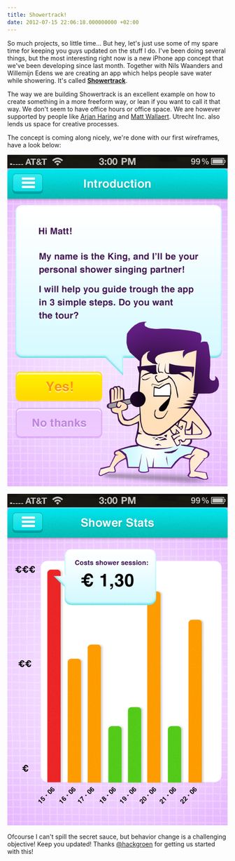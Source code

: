 ```yaml
---
title: Showertrack!
date: 2012-07-15 22:06:18.000000000 +02:00
---
```

So much projects, so little time... But hey, let's just use some of my spare time for keeping you guys updated on the stuff I do. I've been doing several things, but the most interesting right now is a new iPhone app concept that we've been developing since last month. Together with Nils Waanders and Willemijn Edens we are creating an app which helps people save water while showering. It's called **[Showertrack](http://www.showertrack.com/)**.

The way we are building Showertrack is an excellent example on how to create something in a more freeform way, or lean if you want to call it that way. We don't seem to have office hours or office space. We are however supported by people like [Arjan Haring](http://twitter.com/arjanharing) and [Matt Wallaert](https://twitter.com/mattwallaert). Utrecht Inc. also lends us space for creative processes.

The concept is coming along nicely, we're done with our first wireframes, have a look below:

![Introduction page](/img/introduction.jpg)

![Showerstats!](/img/scherm5.jpg)

Ofcourse I can't spill the secret sauce, but behavior change is a challenging objective! Keep you updated! Thanks [@hackgroen](https://twitter.com/hackgroen) for getting us started with this!